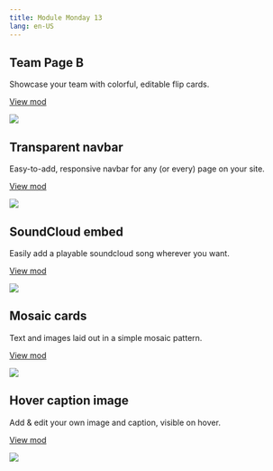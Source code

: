 ```yaml
---
title: Module Monday 13
lang: en-US
---
```


## Team Page B
Showcase your team with colorful, editable flip cards.

<a class="btn btn-sm" href="https://anymod.com/mod/kboaa?v=20&h1=50&h2=100">View mod</a>

<a href="https://anymod.com/mod/kboaa?v=20&h1=50&h2=100">
  <img src="https://res.cloudinary.com/component/image/upload/v1536962058/team_opnjkk.gif"/>
</a>

## Transparent navbar
Easy-to-add, responsive navbar for any (or every) page on your site.

<a class="btn btn-sm" href="https://anymod.com/mod/bkbnb?v=20">View mod</a>

<a href="https://anymod.com/mod/bkbnb?v=20">
  <img src="https://res.cloudinary.com/component/image/upload/v1536962058/navbar_ezkxdu.gif"/>
</a>

## SoundCloud embed
Easily add a playable soundcloud song wherever you want.

<a class="btn btn-sm" href="https://anymod.com/mod/mokmr">View mod</a>

<a href="https://anymod.com/mod/mokmr">
  <img src="https://res.cloudinary.com/component/image/upload/v1536962057/soundcloud_sfl9jy.png"/>
</a>

## Mosaic cards
Text and images laid out in a simple mosaic pattern.

<a class="btn btn-sm" href="https://anymod.com/mod/nmbnl?v=20">View mod</a>

<a href="https://anymod.com/mod/nmbnl?v=20">
  <img src="https://res.cloudinary.com/component/image/upload/v1536962058/mosaic_zclrlb.png"/>
</a>

## Hover caption image
Add & edit your own image and caption, visible on hover.

<a class="btn btn-sm" href="https://anymod.com/mod/rdbdn?v=20">View mod</a>

<a href="https://anymod.com/mod/rdbdn?v=20">
  <img src="https://res.cloudinary.com/component/image/upload/v1536962057/hover_50_bhrfz6.gif"/>
</a>